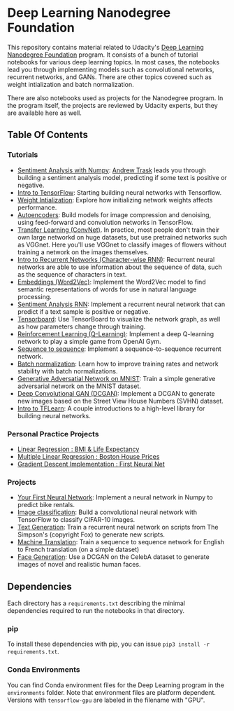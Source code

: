 # Deep Learning Nanodegree Foundation

This repository contains material related to Udacity's [Deep Learning Nanodegree Foundation](https://www.udacity.com/course/deep-learning-nanodegree-foundation--nd101) program. It consists of a bunch of tutorial notebooks for various deep learning topics. In most cases, the notebooks lead you through implementing models such as convolutional networks, recurrent networks, and GANs. There are other topics covered such as weight intialization and batch normalization.

There are also notebooks used as projects for the Nanodegree program. In the program itself, the projects are reviewed by Udacity experts, but they are available here as well.

## Table Of Contents

### Tutorials

* [Sentiment Analysis with Numpy](https://github.com/harshitandro/Deep-Learning-ND-1/tree/master/sentiment-network): [Andrew Trask](http://iamtrask.github.io/) leads you through building a sentiment analysis model, predicting if some text is positive or negative.
* [Intro to TensorFlow](https://github.com/harshitandro/Deep-Learning-ND-1/tree/master/intro-to-tensorflow): Starting building neural networks with Tensorflow.
* [Weight Intialization](https://github.com/harshitandro/Deep-Learning-ND-1/tree/master/weight-initialization): Explore how initializing network weights affects performance.
* [Autoencoders](https://github.com/harshitandro/Deep-Learning-ND-1/tree/master/autoencoder): Build models for image compression and denoising, using feed-forward and convolution networks in TensorFlow.
* [Transfer Learning (ConvNet)](https://github.com/harshitandro/Deep-Learning-ND-1/tree/master/transfer-learning). In practice, most people don't train their own large networkd on huge datasets, but use pretrained networks such as VGGnet. Here you'll use VGGnet to classify images of flowers without training a network on the images themselves.
* [Intro to Recurrent Networks (Character-wise RNN)](https://github.com/harshitandro/Deep-Learning-ND-1/tree/master/intro-to-rnns): Recurrent neural networks are able to use information about the sequence of data, such as the sequence of characters in text.
* [Embeddings (Word2Vec)](https://github.com/harshitandro/Deep-Learning-ND-1/tree/master/embeddings): Implement the Word2Vec model to find semantic representations of words for use in natural language processing.
* [Sentiment Analysis RNN](https://github.com/harshitandro/Deep-Learning-ND-1/tree/master/sentiment-rnn): Implement a recurrent neural network that can predict if a text sample is positive or negative.
* [Tensorboard](https://github.com/harshitandro/Deep-Learning-ND-1/tree/master/tensorboard): Use TensorBoard to visualize the network graph, as well as how parameters change through training.
* [Reinforcement Learning (Q-Learning)](https://github.com/harshitandro/Deep-Learning-ND-1/tree/master/reinforcement): Implement a deep Q-learning network to play a simple game from OpenAI Gym.
* [Sequence to sequence](https://github.com/harshitandro/Deep-Learning-ND-1/tree/master/seq2seq): Implement a sequence-to-sequence recurrent network.
* [Batch normalization](https://github.com/harshitandro/Deep-Learning-ND-1/tree/master/batch-norm): Learn how to improve training rates and network stability with batch normalizations.
* [Generative Adversatial Network on MNIST](https://github.com/harshitandro/Deep-Learning-ND-1/tree/master/gan_mnist): Train a simple generative adversarial network on the MNIST dataset.
* [Deep Convolutional GAN (DCGAN)](https://github.com/harshitandro/Deep-Learning-ND-1/tree/master/dcgan-svhn): Implement a DCGAN to generate new images based on the Street View House Numbers (SVHN) dataset.
* [Intro to TFLearn](https://github.com/harshitandro/Deep-Learning-ND-1/tree/master/intro-to-tflearn): A couple introductions to a high-level library for building neural networks.

### Personal Practice Projects

* [Linear Regression : BMI & Life Expectancy](https://github.com/harshitandro/Deep-Learning-ND-1/tree/master/regression_bmi_life_expectancy)
* [Multiple Linear Regression : Boston House Prices](https://github.com/harshitandro/Deep-Learning-ND-1/tree/master/multiple_regression)
* [Gradient Descent Implementation : First Neural Net](https://github.com/harshitandro/Deep-Learning-ND-1/tree/master/Gradient_descent_implementation)

### Projects

* [Your First Neural Network](https://github.com/harshitandro/Deep-Learning-ND-1/tree/master/first-neural-network): Implement a neural network in Numpy to predict bike rentals.
* [Image classification](https://github.com/harshitandro/Deep-Learning-ND-1/tree/master/image-classification): Build a convolutional neural network with TensorFlow to classify CIFAR-10 images.
* [Text Generation](https://github.com/harshitandro/Deep-Learning-ND-1/tree/master/tv-script-generation): Train a recurrent neural network on scripts from The Simpson's (copyright Fox) to generate new scripts.
* [Machine Translation](https://github.com/harshitandro/Deep-Learning-ND-1/tree/master/language-translation): Train a sequence to sequence network for English to French translation (on a simple dataset)
* [Face Generation](https://github.com/harshitandro/Deep-Learning-ND-1/tree/master/face_generation): Use a DCGAN on the CelebA dataset to generate images of novel and realistic human faces.


## Dependencies

Each directory has a `requirements.txt` describing the minimal dependencies required to run the notebooks in that directory.

### pip

To install these dependencies with pip, you can issue `pip3 install -r requirements.txt`.

### Conda Environments

You can find Conda environment files for the Deep Learning program in the `environments` folder. Note that environment files are platform dependent. Versions with `tensorflow-gpu` are labeled in the filename with "GPU".